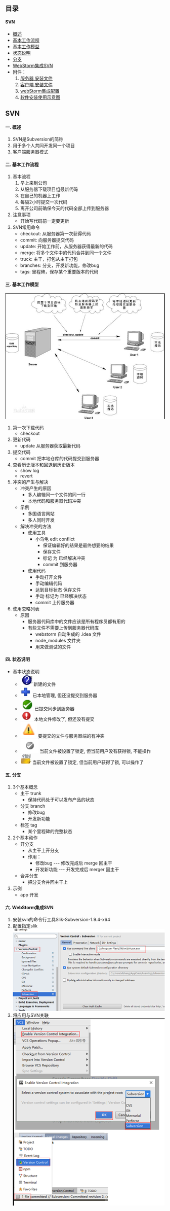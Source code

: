 ## 目录
#### SVN
* [概述](#a)
* [基本工作流程](#b)
* [基本工作模型](#c)
* [状态说明](#d)
* [分支](#e)
* [WebStorm集成SVN](#f)
* 附件：
    1. [服务器 安装文件](./attachment/VisualSVN-Server-2.7.1.msi)
    2. [客户端 安装文件](./attachment/TortoiseSVN-1.9.4.27285-x64-svn-1.9.4.msi)
    3. [webStorm集成配置](./attachment/Slik-Subversion-1.9.4-x64.msi)
    4. [软件安装使用示意图](./attachment/软件安装使用示意图.docx)


## SVN
#### <div id='a'>一. 概述</div>
1. SVN是Subversion的简称
2. 用于多个人共同开发同一个项目
3. 客户端服务器模式
#### <div id='b'>二. 基本工作流程</div>
1. 基本流程
    1. 早上来到公司
    2. 从服务器下载项目组最新代码
    3. 在自己的机器上工作
    4. 每隔2小时提交一次代码
    5. 离开公司前确保今天的代码全部上传到服务器
2. 注意事项
    * 开始写代码前一定要更新
3. SVN常用命令
    * checkout: 从服务器第一次获得代码
    * commit: 向服务器提交代码
    * update: 开始工作前，从服务器获得最新的代码
    * merge: 将多个文件中的代码合并到同一个文件
    * truck: 主干，打包从主干打包
    * branches: 分支，开发新功能，修改bug
    * tags: 里程碑，保存某个重要版本的代码
#### <div id='c'>三. 基本工作模型</div>
![](./image/svn基本工作模型.png)
1. 第一次下载代码 
    * checkout
2. 更新代码
    * update 从服务器获取最新代码
3. 提交代码
    * commit 把本地仓库的代码提交到服务器
4. 查看历史版本和回退到历史版本
    * show log
    * revert
5. 冲突的产生与解决
    * 冲突产生的原因
        * 多人编辑同一个文件的同一行
        * 本地代码和服务器代码冲突
    * 示例
        * 多国语言网站
        * 多人同时开发
    * 解决冲突的方法
        * 使用工具
            * 小乌龟   edit conflict
                * 保证编辑好的结果是最终想要的结果
                * 保存文件
                * 标记 为 已经解决冲突
                * commit 到服务器
        * 使用代码
            * 手动打开文件
            * 手动编辑代码
            * 达到目标状态 保存文件
            * 手动 标记为 已经解决状态
            * commit 上传服务器
6. 使用忽略列表
    * 原因
        * 服务器代码库中的文件应该是所有程序员都有用的
        * 有些文件不需要上传到服务器代码库
            * webstorm 自动生成的 .idea 文件
            * node_modules 文件夹
            * 用来做测试的文件
#### <div id='d'>四. 状态说明</div>
* 基本状态说明
    * ![](./image/svn1.png) 新建的文件
    * ![](./image/svn2.png) 已本地管理, 但还没提交到服务器
    * ![](./image/svn3.png) 已提交同步到服务器
    * ![](./image/svn4.png) 本地文件修改了, 但还没有提交
    * ![](./image/svn5.png) 要提交的文件与服务器端的有冲突
    * ![](./image/svn6.png) 当前文件被设置了锁定, 但当前用户没有获得锁, 不能操作
    * ![](./image/svn7.png) 当前文件被设置了锁定, 但当前用户获得了锁, 可以操作了
#### <div id='e'>五. 分支</div>
1. 3个基本概念
    * 主干 trunk
        * 保持代码处于可以发布产品的状态
    * 分支 branch
        * 修改bug
        * 开发新功能
    * 标签 tag
        * 某个里程碑的完整状态
2. 2个基本动作
    * 开分支
        * 从主干上开分支
        * 作用：
            * 修改bug --- 修改完成后 merge 回主干
            * 开发新功能 --- 开发完成后 merger 回主干
    * 合并分支
        * 把分支合并回主干上
3. 示例
    * app 开发
#### <div id='f'>六. WebStorm集成SVN</div>
1. 安装svn的命令行工具Slik-Subversion-1.9.4-x64
2. 配置指定slik  
![](./image/svn配置slik.png)
3. 将应用与SVN关联  
![](./image/WebStorm集成svn.png)